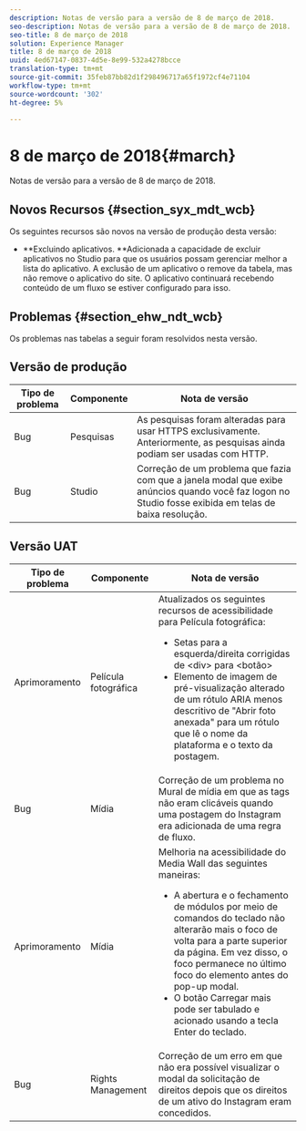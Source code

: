 ```yaml
---
description: Notas de versão para a versão de 8 de março de 2018.
seo-description: Notas de versão para a versão de 8 de março de 2018.
seo-title: 8 de março de 2018
solution: Experience Manager
title: 8 de março de 2018
uuid: 4ed67147-0837-4d5e-8e99-532a4278bcce
translation-type: tm+mt
source-git-commit: 35feb87bb82d1f298496717a65f1972cf4e71104
workflow-type: tm+mt
source-wordcount: '302'
ht-degree: 5%

---
```



# 8 de março de 2018{#march}

Notas de versão para a versão de 8 de março de 2018.

## Novos Recursos {#section_syx_mdt_wcb}

Os seguintes recursos são novos na versão de produção desta versão:

* **Excluindo aplicativos. **Adicionada a capacidade de excluir aplicativos no Studio para que os usuários possam gerenciar melhor a lista do aplicativo. A exclusão de um aplicativo o remove da tabela, mas não remove o aplicativo do site. O aplicativo continuará recebendo conteúdo de um fluxo se estiver configurado para isso.

## Problemas {#section_ehw_ndt_wcb}

Os problemas nas tabelas a seguir foram resolvidos nesta versão.

## Versão de produção

| **Tipo de problema** | **Componente** | **Nota de versão** |
|---|---|---|
| Bug | Pesquisas | As pesquisas foram alteradas para usar HTTPS exclusivamente. Anteriormente, as pesquisas ainda podiam ser usadas com HTTP. |
| Bug | Studio | Correção de um problema que fazia com que a janela modal que exibe anúncios quando você faz logon no Studio fosse exibida em telas de baixa resolução. |

## Versão UAT

| Tipo de problema | Componente | Nota de versão |
|--- |--- |--- |
| Aprimoramento | Película fotográfica | Atualizados os seguintes recursos de acessibilidade para Película fotográfica: <br><ul><li>Setas para a esquerda/direita corrigidas de &lt;div> para &lt;botão> </li><li>Elemento de imagem de pré-visualização alterado de um rótulo ARIA menos descritivo de &quot;Abrir foto anexada&quot; para um rótulo que lê o nome da plataforma e o texto da postagem.</li></ul> |
| Bug | Mídia | Correção de um problema no Mural de mídia em que as tags não eram clicáveis quando uma postagem do Instagram era adicionada de uma regra de fluxo. |
| Aprimoramento | Mídia | Melhoria na acessibilidade do Media Wall das seguintes maneiras: <br><ul><li>A abertura e o fechamento de módulos por meio de comandos do teclado não alterarão mais o foco de volta para a parte superior da página. Em vez disso, o foco permanece no último foco do elemento antes do pop-up modal.</li><li>O botão Carregar mais pode ser tabulado e acionado usando a tecla Enter do teclado.</li></ul> |
| Bug | Rights Management | Correção de um erro em que não era possível visualizar o modal da solicitação de direitos depois que os direitos de um ativo do Instagram eram concedidos. |

